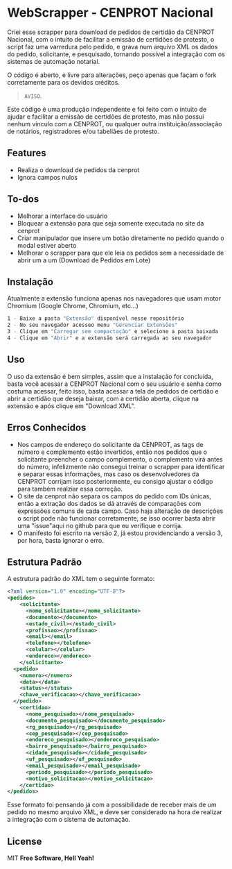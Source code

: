 # WebScrapper - CENPROT Nacional

Criei esse scrapper para download de pedidos de certidão da CENPROT Nacional, com o intuito de facilitar a emissão de certidões de protesto, o script faz uma varredura pelo pedido, e grava num arquivo XML os dados do pedido, solicitante, e pesquisado, tornando possível a integração com os sistemas de automação notarial.

O código é aberto, e livre para alterações, peço apenas que façam o fork corretamente para os devidos créditos.

>  `AVISO`.

Este código é uma produção independente e foi feito com o intuito de ajudar e facilitar a emissão de certidões de protesto, mas não possui nenhum vínculo com a CENPROT, ou qualquer outra instituição/associação de notários, registradores e/ou tabeliães de protesto.

## Features
- Realiza o download de pedidos da cenprot
- Ignora campos nulos

## To-dos
- Melhorar a interface do usuário
- Bloquear a extensão para que seja somente executada no site da cenprot
- Criar manipulador que insere um botão diretamente no pedido quando o modal estiver aberto
- Melhorar o scrapper para que ele leia os pedidos sem a necessidade de abrir um a um (Download de Pedidos em Lote)


## Instalação
Atualmente a extensão funciona apenas nos navegadores que usam motor Chromium (Google Chrome, Chromium, etc...)

```sh
1 - Baixe a pasta "Extensão" disponível nesse repositório
2 - No seu navegador acesseo menu "Gerenciar Extensões"
3 - Clique em "Carregar sem compactação" e selecione a pasta baixada
4 - Clique em "Abrir" e a extensão será carregada ao seu navegador
```

## Uso

O uso da extensão é bem simples, assim que a instalação for concluida, basta você acessar a CENPROT Nacional com o seu usuário e senha como costuma acessar, feito isso, basta acessar a tela de pedidos de certidão e abrir a certidão que deseja baixar, com a certidão aberta, clique na extensão e após clique em "Download XML".

## Erros Conhecidos

- Nos campos de endereço do solicitante da CENPROT, as tags de número e complemento estão invertidos, então nos pedidos que o solicitante preencher o campo complemento, o complemento virá antes do número, infelizmente não consegui treinar o scrapper para identificar e separar essas informações, mas caso os desenvolvedores da CENPROT corrijam isso posteriormente, eu consigo ajustar o código para também realziar essa correção.
- O site da cenprot não separa os campos do pedido com IDs únicas, então a extração dos dados se dá através de comparações com expressões comuns de cada campo. Caso haja alteração de descrições o script pode não funcionar corretamente, se isso ocorrer basta abrir uma "issue"aqui no github para que eu verifique e corrija.
- O manifesto foi escrito na versão 2, já estou providenciando a versão 3, por hora, basta ignorar o erro.

## Estrutura Padrão
A estrutura padrão do XML tem o seguinte formato:

```xml
<?xml version="1.0" encoding="UTF-8"?>
<pedidos>
    <solicitante>
      <nome_solicitante></nome_solicitante>
      <documento></documento>
      <estado_civil></estado_civil>
      <profissao></profissao>
      <email></email>
      <telefone></telefone>
      <celular></celular>
      <endereco></endereco>
    </solicitante>
  <pedido>
    <numero></numero>
    <data></data>
    <status></status>
    <chave_verificacao></chave_verificacao>
  </pedido>
    <certidao>
      <nome_pesquisado></nome_pesquisado>
      <documento_pesquisado></documento_pesquisado>
      <rg_pesquisado></rg_pesquisado>
      <cep_pesquisado></cep_pesquisado>
      <endereco_pesquisado></endereco_pesquisado>
      <bairro_pesquisado></bairro_pesquisado>
      <cidade_pesquisado></cidade_pesquisado>
      <uf_pesquisado></uf_pesquisado>
      <email_pesquisado></email_pesquisado>
      <periodo_pesquisado></periodo_pesquisado>
      <motivo_solicitacao></motivo_solicitacao>
    </certidao>
</pedidos>
```
Esse formato foi pensando já com a possibilidade de receber mais de um pedido no mesmo arquivo XML, e deve ser considerado na hora de realizar a integração com o sistema de automação.

## License
MIT
**Free Software, Hell Yeah!**

